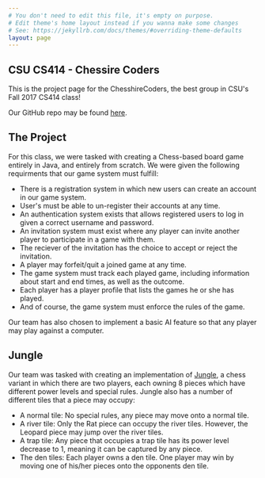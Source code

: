 ```yaml
---
# You don't need to edit this file, it's empty on purpose.
# Edit theme's home layout instead if you wanna make some changes
# See: https://jekyllrb.com/docs/themes/#overriding-theme-defaults
layout: page
---
```


## CSU CS414 - Chessire Coders

This is the project page for the ChesshireCoders, the best group in CSU's Fall 2017 CS414 class!

Our GitHub repo may be found [here](https://github.com/tking2096/cs414-f17-301-chessire-coders).

## The Project

For this class, we were tasked with creating a Chess-based board game entirely in Java, and entirely from scratch. We were given the following requirments that our game system must fulfill:

- There is a registration system in which new users can create an account in our game system.
- User's must be able to un-register their accounts at any time.
- An authentication system exists that allows registered users to log in given a correct username and password.
- An invitation system must exist where any player can invite another player to participate in a game with them.
- The reciever of the invitation has the choice to accept or reject the invitation.
- A player may forfeit/quit a joined game at any time.
- The game system must track each played game, including information about start and end times, as well as the outcome.
- Each player has a player profile that lists the games he or she has played.
- And of course, the game system must enforce the rules of the game.

Our team has also chosen to implement a basic AI feature so that any player may play against a computer.

## Jungle

Our team was tasked with creating an implementation of [Jungle](https://en.wikipedia.org/wiki/Jungle_(board_game)), a chess variant in which there are two players, each owning 8 pieces which have different power levels and special rules. Jungle also has a number of different tiles that a piece may occupy:

- A normal tile: No special rules, any piece may move onto a normal tile.
- A river tile: Only the Rat piece can occupy the river tiles. However, the Leopard piece may jump over the river tiles.
- A trap tile: Any piece that occupies a trap tile has its power level decrease to 1, meaning it can be captured by any piece.
- The den tiles: Each player owns a den tile. One player may win by moving one of his/her pieces onto the opponents den tile.
